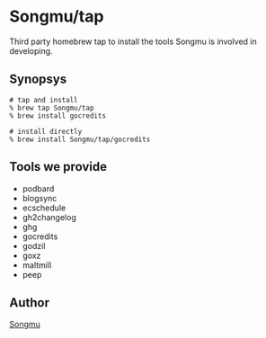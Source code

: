 # Songmu/tap

Third party homebrew tap to install the tools Songmu is involved in developing.

## Synopsys

```console
# tap and install
% brew tap Songmu/tap
% brew install gocredits

# install directly
% brew install Songmu/tap/gocredits
```

## Tools we provide
- podbard
- blogsync
- ecschedule
- gh2changelog
- ghg
- gocredits
- godzil
- goxz
- maltmill
- peep

## Author

[Songmu](https://github.com/Songmu)
